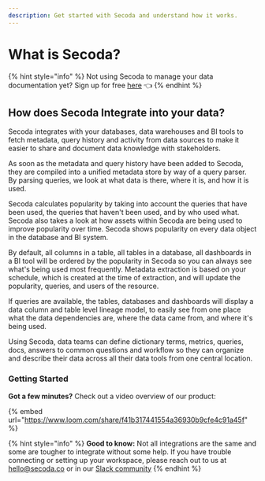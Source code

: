 ```yaml
---
description: Get started with Secoda and understand how it works.
---
```


# What is Secoda?

{% hint style="info" %}
Not using Secoda to manage your data documentation yet? Sign up for free [here](http://app.secoda.co/) 👈
{% endhint %}

## How does Secoda Integrate into your data?

Secoda integrates with your databases, data warehouses and BI tools to fetch metadata, query history and activity from data sources to make it easier to share and document data knowledge with stakeholders.

As soon as the metadata and query history have been added to Secoda, they are compiled into a unified metadata store by way of a query parser. By parsing queries, we look at what data is there, where it is, and how it is used.

Secoda calculates popularity by taking into account the queries that have been used, the queries that haven't been used, and by who used what. Secoda also takes a look at how assets within Secoda are being used to improve popularity over time. Secoda shows popularity on every data object in the database and BI system.

By default, all columns in a table, all tables in a database, all dashboards in a BI tool will be ordered by the popularity in Secoda so you can always see what's being used most frequently. Metadata extraction is based on your schedule, which is created at the time of extraction, and will update the popularity, queries, and users of the resource.

If queries are available, the tables, databases and dashboards will display a data column and table level lineage model, to easily see from one place what the data dependencies are, where the data came from, and where it's being used.

Using Secoda, data teams can define dictionary terms, metrics, queries, docs, answers to common questions and workflow so they can organize and describe their data across all their data tools from one central location.

### Getting Started

**Got a few minutes?** Check out a video overview of our product:

{% embed url="https://www.loom.com/share/f41b317441554a36930b9cfe4c91a45f" %}

{% hint style="info" %}
**Good to know:** Not all integrations are the same and some are tougher to integrate without some help. If you have trouble connecting or setting up your workspace, please reach out to us at hello@secoda.co or in our [Slack community](https://join.slack.com/t/secodacommunity/shared\_invite/zt-mhnu278g-FktKZmZ51SDQtlu3NRAxqg)
{% endhint %}
